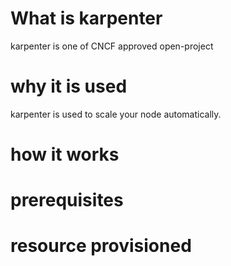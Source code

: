 # What is karpenter
karpenter is one of CNCF approved open-project
# why it is used
karpenter is used to scale your node automatically.

# how it works
# prerequisites
# resource provisioned
# 
